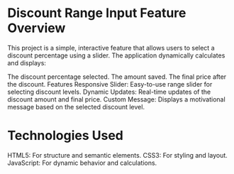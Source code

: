# Discount Range Input Feature Overview
This project is a simple, interactive feature that allows users to select a discount percentage using a slider. The application dynamically calculates and displays:

The discount percentage selected.
The amount saved.
The final price after the discount.
Features
Responsive Slider: Easy-to-use range slider for selecting discount levels.
Dynamic Updates: Real-time updates of the discount amount and final price.
Custom Message: Displays a motivational message based on the selected discount level.

# Technologies Used
HTML5: For structure and semantic elements.
CSS3: For styling and layout.
JavaScript: For dynamic behavior and calculations.
